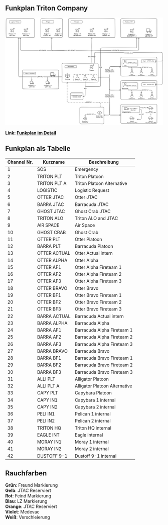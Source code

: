 ## Funkplan Triton Company

![Image](./assets/tacops-2-radio-communication-plan.png)

**Link: [Funkplan im Detail](./assets/tacops-2-radio-communication-plan.png)**   

## Funkplan als Tabelle

<style>
.radio-communication-plan { 
  /* SOS - Emergency */
  table tbody tr:nth-child(1) { background-color: var(--logistic-table-medic-only-color);  }

  /* Triton Platoon */
  table tbody tr:nth-child(n+2):nth-child(-n+3) { background-color: var(--logistic-table-lead-color);  }

  /* Logistic */
  table tbody tr:nth-child(4) { background-color: var(--logistic-table-logistic-only-color);  }

  table tbody tr:nth-child(n+5):nth-child(-n+9) { background-color: var(--logistic-table-air-color);  }
  
  table tbody tr:nth-child(10) { background-color: var(--logistic-table-lead-color);  }
  table tbody tr:nth-child(11) { background-color: var(--logistic-table-lead-color);  }
  table tbody tr:nth-child(12) { background-color: var(--logistic-table-lead-color);  }

  /* Otter and Barracuda */
  table tbody tr:nth-child(n+13):nth-child(-n+30) { background-color: var(--logistic-table-infantry-color);  }
  /* Alligator */
  table tbody tr:nth-child(n+31):nth-child(-n+32) { background-color: var(--logistic-table-vehicle-color);  }
  /* Logistic */
  table tbody tr:nth-child(n+33):nth-child(-n+37) { background-color: var(--logistic-table-logistic-only-color);  }
  /* Triton HQ internal */
  table tbody tr:nth-child(38) { background-color: var(--logistic-table-lead-color);  }

  /* Air Assets except Logistic */
  table tbody tr:nth-child(n+39):nth-child(-n+41) { background-color: var(--logistic-table-air-color);  }

  /* Dustoff 9-1 */
  table tbody tr:nth-child(42) { background-color: var(--logistic-table-medic-color);}

}
</style>

<div markdown="1" class="logistic-table radio-communication-plan">

| Channel Nr. | Kurzname     | Beschreibung                  |
| ----------- | ------------ | ----------------------------- |
| 1           | SOS          | Emergency                     |
| 2           | TRITON PLT   | Triton Platoon                |
| 3           | TRITON PLT A | Triton Platoon Alternative    |
| 4           | LOGISTIC     | Logistic Request              |
| 5           | OTTER JTAC   | Otter JTAC                    |
| 6           | BARRA JTAC   | Barracuda JTAC                |
| 7           | GHOST JTAC   | Ghost Crab JTAC               |
| 8           | TRITON ALO   | Triton ALO and JTAC           |
| 9           | AIR SPACE    | Air Space                     |
| 10          | GHOST CRAB   | Ghost Crab                    |
| 11          | OTTER PLT    | Otter Platoon                 |
| 12          | BARRA PLT    | Barracuda Platoon             |
| 13          | OTTER ACTUAL | Otter Actual intern           |
| 14          | OTTER ALPHA  | Otter Alpha                   |
| 15          | OTTER AF1    | Otter Alpha Fireteam 1        |
| 16          | OTTER AF2    | Otter Alpha Fireteam 2        |
| 17          | OTTER AF3    | Otter Alpha Fireteam 3        |
| 18          | OTTER BRAVO  | Otter Bravo                   |
| 19          | OTTER BF1    | Otter Bravo Fireteam 1        |
| 20          | OTTER BF2    | Otter Bravo Fireteam 2        |
| 21          | OTTER BF3    | Otter Bravo Fireteam 3        |
| 22          | BARRA ACTUAL | Barracuda Actual intern       |
| 23          | BARRA ALPHA  | Barracuda Alpha               |
| 24          | BARRA AF1    | Barracuda Alpha Fireteam 1    |
| 25          | BARRA AF2    | Barracuda Alpha Fireteam 2    |
| 26          | BARRA AF3    | Barracuda Alpha Fireteam 3    |
| 27          | BARRA BRAVO  | Barracuda Bravo               |
| 28          | BARRA BF1    | Barracuda Bravo Fireteam 1    |
| 29          | BARRA BF2    | Barracuda Bravo Fireteam 2    |
| 30          | BARRA BF3    | Barracuda Bravo Fireteam 3    |
| 31          | ALLI PLT     | Alligator Platoon             |
| 32          | ALLI PLT A   | Alligator Platoon Alternative |
| 33          | CAPY PLT     | Capybara Platoon              |
| 34          | CAPY IN1     | Capybara 1 internal           |
| 35          | CAPY IN2     | Capybara 2 internal           |
| 36          | PELI IN1     | Pelican 1 internal            |
| 37          | PELI IN2     | Pelican 2 internal            |
| 38          | TRITON HQ    | Triton HQ internal            |
| 39          | EAGLE INT    | Eagle internal                |
| 40          | MORAY IN1    | Moray 1 internal              |
| 41          | MORAY IN2    | Moray 2 internal              |
| 42          | DUSTOFF 9-1  | Dustoff 9-1 internal          |

</div>

## Rauchfarben

**Grün**: Freund Markierung  
**Gelb**: JTAC Reserviert  
**Rot**: Feind Markierung  
**Blau**: LZ Markierung  
**Orange**: JTAC Reserviert  
**Violet**: Medevac  
**Weiß**: Verschleierung
